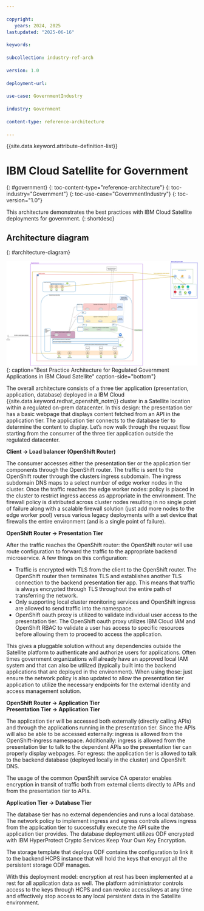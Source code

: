 ```yaml
---

copyright:
   years: 2024, 2025
lastupdated: "2025-06-16"

keywords:

subcollection: industry-ref-arch

version: 1.0

deployment-url:

use-case: GovernmentIndustry

industry: Government

content-type: reference-architecture

---
```


{{site.data.keyword.attribute-definition-list}}

# IBM Cloud Satellite for Government
{: #government}
{: toc-content-type="reference-architecture"}
{: toc-industry="Government"}
{: toc-use-case="GovernmentIndustry"}
{: toc-version="1.0"}

This architecture demonstrates the best practices with IBM Cloud Satellite deployments for government.
{: shortdesc}

## Architecture diagram
{: #architecture-diagram}

![High-Level Diagram.](../images/government-satellite.png "Automotive High-Level Diagram"){: caption="Best Practice Architecture for Regulated Government Applications in IBM Cloud Satellite" caption-side="bottom"}

The overall architecture consists of a three tier application (presentation, application, database) deployed in a IBM Cloud {{site.data.keyword.redhat_openshift_notm}} cluster in a Satellite location within a regulated on-prem datacenter. In this design: the presentation tier has a basic webpage that displays content fetched from an API in the application tier. The application tier connects to the database tier to determine the content to display. Let’s now walk through the request flow starting from the consumer of the three tier application outside the regulated datacenter.

**Client -> Load balancer (OpenShift Router)**

The consumer accesses either the presentation tier or the application tier components through the OpenShift router. The traffic is sent to the OpenShift router through the clusters ingress subdomain. The ingress subdomain DNS maps to a select number of edge worker nodes in the cluster. Once the traffic reaches the edge worker nodes: policy is placed in the cluster to restrict ingress access as appropriate in the environment. The firewall policy is distributed across cluster nodes resulting in no single point of failure along with a scalable firewall solution (just add more nodes to the edge worker pool) versus various legacy deployments with a set device that firewalls the entire environment (and is a single point of failure).

**OpenShift Router -> Presentation Tier**

After the traffic reaches the OpenShift router: the OpenShift router will use route configuration to forward the traffic to the appropriate backend microservice. A few things on this configuration:
   * Traffic is encrypted with TLS from the client to the OpenShift router. The OpenShift router then terminates TLS and establishes another TLS connection to the backend presentation tier app. This means that traffic is always encrypted through TLS throughout the entire path of transferring the network.
   * Only supporting local cluster monitoring services and OpenShift ingress are allowed to send traffic into the namespace.
   * OpenShift oauth proxy is utilized to validate individual user access to the presentation tier. The OpenShift oauth proxy utilizes IBM Cloud IAM and OpenShift RBAC to validate a user has access to specific resources before allowing them to proceed to access the application.

This gives a pluggable solution without any dependencies outside the Satellite platform to authenticate and authorize users for applications. Often times government organizations will already have an approved local IAM system and that can also be utilized (typically built into the backend applications that are deployed in the environment). When using those: just ensure the network policy is also updated to allow the presentation tier application to utilize the necessary endpoints for the external identity and access management solution.


**OpenShift Router -> Application Tier**  \
**Presentation Tier -> Application Tier**

The application tier will be accessed both externally (directly calling APIs) and through the applications running in the presentation tier. Since the APIs will also be able to be accessed externally: ingress is allowed from the OpenShift-ingress namespace. Additionally: ingress is allowed from the presentation tier to talk to the dependent APIs so the presentation tier can properly display webpages. For egress: the application tier is allowed to talk to the backend database (deployed locally in the cluster) and OpenShift DNS.

The usage of the common OpenShift service CA operator enables encryption in transit of traffic both from external clients directly to APIs and from the presentation tier to APIs.


**Application Tier -> Database Tier**

The database tier has no external dependencies and runs a local database. The network policy to implement ingress and egress controls allows ingress from the application tier to successfully execute the API suite the application tier provides. The database deployment utilizes ODF encrypted with IBM HyperProtect Crypto Services Keep Your Own Key Encryption.

The storage template that deploys ODF contains the configuration to link it to the backend HCPS instance that will hold the keys that encrypt all the persistent storage ODF manages.

With this deployment model: encryption at rest has been implemented at a rest for all application data as well. The platform administrator controls access to the keys through HCPS and can revoke access/keys at any time and effectively stop access to any local persistent data in the Satellite environment.
